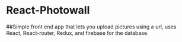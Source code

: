 # React-Photowall
##Simple front end app that lets you upload pictures using a url, uses React, React-router, Redux, and firebase for the database.
